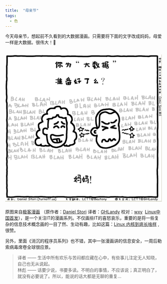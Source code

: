 ```yaml
---
title:  "母亲节"
tags:
  - 色
---
```


​     今天母亲节，想起前不久看到的大数据漫画。只需要将下面的文字改成妈妈，母爱一样是大数据。很伟大！​:bouquet:​




![mama](../../assets/images/mama.png)
---

  原图来自[极客漫画](https://linux.cn/article-8475-1.html) （原作者：[Daniel Stori](http://turnoff.us/about/) 译者：[GHLandy](https://github.com/GHLandy) 校对：[wxy](https://github.com/wxy)  [Linux中国首发](https://linux.cn/article-8485-1.html)），是一个关注IT的漫画系列。不仅画些IT的喜怒哀乐，重要的是将一些复杂的信息技术概念画的一目了然、生动有趣，比如这篇：[Linux 内核到底长啥样](https://linux.cn/article-8290-1.html) ,很赞。

  另外，里面《消沉的程序员系列》也不错，其中一张漫画讲的信息安全，一周后勒索病毒席卷全球很应景。

> 译者 ——  生活中所有欢乐与苦闷都应藏在心中，有些事儿注定无人知晓，自己也无从说起。<br /> 林彪 ——   话要少说，书要多读。不明白的事情，不应该说；真正明白了，就没有必要说了。所以，能说的话大都是无聊的重复... 

